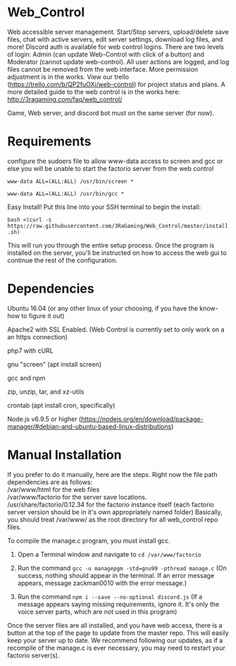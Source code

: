 # Web_Control
Web accessible server management. Start/Stop servers, upload/delete save files, chat with active servers, edit server settings, download log files, and more! Discord auth is available for web control logins. There are two levels of login: Admin (can update Web-Control with click of a button) and Moderator (cannot update web-control). All user actions are logged, and log files cannot be removed from the web interface. More permission adjustment is in the works. View our trello (https://trello.com/b/QP2fuOXj/web-control) for project status and plans. A more detailed guide to the web control is in the works here: http://3ragaming.com/faq/web_control/

Game, Web server, and discord bot must on the same server (for now).

# Requirements
configure the sudoers file to allow www-data access to screen and gcc or else you will be unable to start the factorio server from the web control

`www-data ALL=(ALL:ALL) /usr/bin/screen *`

`www-data ALL=(ALL:ALL) /usr/bin/gcc *`


Easy Install! Put this line into your SSH terminal to begin the install:

`bash <(curl -s https://raw.githubusercontent.com/3RaGaming/Web_Control/master/install.sh)`

This will run you through the entire setup process. Once the program is installed on the server, you'll be instructed on how to access the web gui to continue the rest of the configuration.

# Dependencies

Ubuntu 16.04 (or any other linux of your choosing, if you have the know-how to figure it out)

Apache2 with SSL Enabled. (Web Control is currently set to only work on a an https connection)

php7 with cURL

gnu "screen" (apt install screen)

gcc and npm

zip, unzip, tar, and xz-utils

crontab (apt install cron, specifically)

Node.js v6.9.5 or higher (https://nodejs.org/en/download/package-manager/#debian-and-ubuntu-based-linux-distributions)

# Manual Installation

If you prefer to do it manually, here are the steps.
Right now the file path dependencies are as follows:  
/var/www/html for the web files  
/var/www/factorio for the server save locations.  
/usr/share/factorio/0.12.34 for the factorio instance itself
(each factorio server version should be in it's own appropriately named folder)
Basically, you should treat /var/www/ as the root directory for all web_control repo files.

To compile the manage.c program, you must install gcc.  
1) Open a Terminal window and navigate to `cd /var/www/factorio`

2) Run the command `gcc -o managepgm -std=gnu99 -pthread manage.c` (On success, nothing should appear in the terminal. If an error message appears, message zackman0010 with the error message.)

3) Run the command `npm i --save --no-optional discord.js` (If a message appears saying missing requirements, ignore it. It's only the voice server parts, which are not used in this program)

Once the server files are all installed, and you have web access, there is a button at the top of the page to update from the master repo. This will easily keep your server up to date.
We recommend following our updates, as if a recompile of the manage.c is ever necessary, you may need to restart your factorio server(s).

